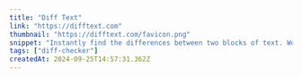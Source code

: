 ```yaml
---
title: "Diff Text"
link: "https://difftext.com"
thumbnail: "https://difftext.com/favicon.png"
snippet: "Instantly find the differences between two blocks of text. Works with plain text, code, json, yaml, html, css, markdown, and more."
tags: ["diff-checker"]
createdAt: 2024-09-25T14:57:31.362Z
---
```

